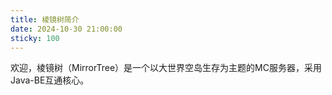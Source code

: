 ```yaml
---
title: 棱镜树简介
date: 2024-10-30 21:00:00
sticky: 100
---
```


欢迎，棱镜树（MirrorTree）是一个以大世界空岛生存为主题的MC服务器，采用Java-BE互通核心。
